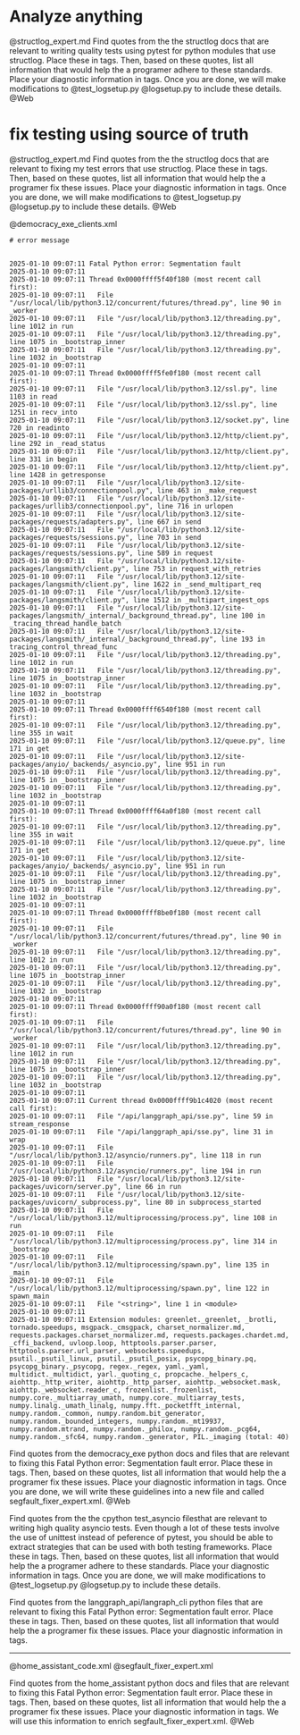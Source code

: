 # Analyze anything

@structlog_expert.md  Find quotes from the the structlog docs that are relevant to writing quality tests using pytest for python modules that use structlog. Place these in <quotes> tags. Then, based on these quotes, list all information that would help the a programer adhere to these standards. Place your diagnostic information in <info> tags. Once you are done, we will make modifications to @test_logsetup.py @logsetup.py  to include these details. @Web

# fix testing using source of truth


@structlog_expert.md  Find quotes from the the structlog docs that are relevant to fixing my test errors that use structlog. Place these in <quotes> tags. Then, based on these quotes, list all information that would help the a programer fix these issues. Place your diagnostic information in <info> tags. Once you are done, we will make modifications to @test_logsetup.py @logsetup.py to include these details. @Web



@democracy_exe_clients.xml

```
# error message


2025-01-10 09:07:11 Fatal Python error: Segmentation fault
2025-01-10 09:07:11
2025-01-10 09:07:11 Thread 0x0000ffff5f40f180 (most recent call first):
2025-01-10 09:07:11   File "/usr/local/lib/python3.12/concurrent/futures/thread.py", line 90 in _worker
2025-01-10 09:07:11   File "/usr/local/lib/python3.12/threading.py", line 1012 in run
2025-01-10 09:07:11   File "/usr/local/lib/python3.12/threading.py", line 1075 in _bootstrap_inner
2025-01-10 09:07:11   File "/usr/local/lib/python3.12/threading.py", line 1032 in _bootstrap
2025-01-10 09:07:11
2025-01-10 09:07:11 Thread 0x0000ffff5fe0f180 (most recent call first):
2025-01-10 09:07:11   File "/usr/local/lib/python3.12/ssl.py", line 1103 in read
2025-01-10 09:07:11   File "/usr/local/lib/python3.12/ssl.py", line 1251 in recv_into
2025-01-10 09:07:11   File "/usr/local/lib/python3.12/socket.py", line 720 in readinto
2025-01-10 09:07:11   File "/usr/local/lib/python3.12/http/client.py", line 292 in _read_status
2025-01-10 09:07:11   File "/usr/local/lib/python3.12/http/client.py", line 331 in begin
2025-01-10 09:07:11   File "/usr/local/lib/python3.12/http/client.py", line 1428 in getresponse
2025-01-10 09:07:11   File "/usr/local/lib/python3.12/site-packages/urllib3/connectionpool.py", line 463 in _make_request
2025-01-10 09:07:11   File "/usr/local/lib/python3.12/site-packages/urllib3/connectionpool.py", line 716 in urlopen
2025-01-10 09:07:11   File "/usr/local/lib/python3.12/site-packages/requests/adapters.py", line 667 in send
2025-01-10 09:07:11   File "/usr/local/lib/python3.12/site-packages/requests/sessions.py", line 703 in send
2025-01-10 09:07:11   File "/usr/local/lib/python3.12/site-packages/requests/sessions.py", line 589 in request
2025-01-10 09:07:11   File "/usr/local/lib/python3.12/site-packages/langsmith/client.py", line 753 in request_with_retries
2025-01-10 09:07:11   File "/usr/local/lib/python3.12/site-packages/langsmith/client.py", line 1622 in _send_multipart_req
2025-01-10 09:07:11   File "/usr/local/lib/python3.12/site-packages/langsmith/client.py", line 1512 in _multipart_ingest_ops
2025-01-10 09:07:11   File "/usr/local/lib/python3.12/site-packages/langsmith/_internal/_background_thread.py", line 100 in _tracing_thread_handle_batch
2025-01-10 09:07:11   File "/usr/local/lib/python3.12/site-packages/langsmith/_internal/_background_thread.py", line 193 in tracing_control_thread_func
2025-01-10 09:07:11   File "/usr/local/lib/python3.12/threading.py", line 1012 in run
2025-01-10 09:07:11   File "/usr/local/lib/python3.12/threading.py", line 1075 in _bootstrap_inner
2025-01-10 09:07:11   File "/usr/local/lib/python3.12/threading.py", line 1032 in _bootstrap
2025-01-10 09:07:11
2025-01-10 09:07:11 Thread 0x0000ffff6540f180 (most recent call first):
2025-01-10 09:07:11   File "/usr/local/lib/python3.12/threading.py", line 355 in wait
2025-01-10 09:07:11   File "/usr/local/lib/python3.12/queue.py", line 171 in get
2025-01-10 09:07:11   File "/usr/local/lib/python3.12/site-packages/anyio/_backends/_asyncio.py", line 951 in run
2025-01-10 09:07:11   File "/usr/local/lib/python3.12/threading.py", line 1075 in _bootstrap_inner
2025-01-10 09:07:11   File "/usr/local/lib/python3.12/threading.py", line 1032 in _bootstrap
2025-01-10 09:07:11
2025-01-10 09:07:11 Thread 0x0000ffff64a0f180 (most recent call first):
2025-01-10 09:07:11   File "/usr/local/lib/python3.12/threading.py", line 355 in wait
2025-01-10 09:07:11   File "/usr/local/lib/python3.12/queue.py", line 171 in get
2025-01-10 09:07:11   File "/usr/local/lib/python3.12/site-packages/anyio/_backends/_asyncio.py", line 951 in run
2025-01-10 09:07:11   File "/usr/local/lib/python3.12/threading.py", line 1075 in _bootstrap_inner
2025-01-10 09:07:11   File "/usr/local/lib/python3.12/threading.py", line 1032 in _bootstrap
2025-01-10 09:07:11
2025-01-10 09:07:11 Thread 0x0000ffff8be0f180 (most recent call first):
2025-01-10 09:07:11   File "/usr/local/lib/python3.12/concurrent/futures/thread.py", line 90 in _worker
2025-01-10 09:07:11   File "/usr/local/lib/python3.12/threading.py", line 1012 in run
2025-01-10 09:07:11   File "/usr/local/lib/python3.12/threading.py", line 1075 in _bootstrap_inner
2025-01-10 09:07:11   File "/usr/local/lib/python3.12/threading.py", line 1032 in _bootstrap
2025-01-10 09:07:11
2025-01-10 09:07:11 Thread 0x0000ffff90a0f180 (most recent call first):
2025-01-10 09:07:11   File "/usr/local/lib/python3.12/concurrent/futures/thread.py", line 90 in _worker
2025-01-10 09:07:11   File "/usr/local/lib/python3.12/threading.py", line 1012 in run
2025-01-10 09:07:11   File "/usr/local/lib/python3.12/threading.py", line 1075 in _bootstrap_inner
2025-01-10 09:07:11   File "/usr/local/lib/python3.12/threading.py", line 1032 in _bootstrap
2025-01-10 09:07:11
2025-01-10 09:07:11 Current thread 0x0000ffff9b1c4020 (most recent call first):
2025-01-10 09:07:11   File "/api/langgraph_api/sse.py", line 59 in stream_response
2025-01-10 09:07:11   File "/api/langgraph_api/sse.py", line 31 in wrap
2025-01-10 09:07:11   File "/usr/local/lib/python3.12/asyncio/runners.py", line 118 in run
2025-01-10 09:07:11   File "/usr/local/lib/python3.12/asyncio/runners.py", line 194 in run
2025-01-10 09:07:11   File "/usr/local/lib/python3.12/site-packages/uvicorn/server.py", line 66 in run
2025-01-10 09:07:11   File "/usr/local/lib/python3.12/site-packages/uvicorn/_subprocess.py", line 80 in subprocess_started
2025-01-10 09:07:11   File "/usr/local/lib/python3.12/multiprocessing/process.py", line 108 in run
2025-01-10 09:07:11   File "/usr/local/lib/python3.12/multiprocessing/process.py", line 314 in _bootstrap
2025-01-10 09:07:11   File "/usr/local/lib/python3.12/multiprocessing/spawn.py", line 135 in _main
2025-01-10 09:07:11   File "/usr/local/lib/python3.12/multiprocessing/spawn.py", line 122 in spawn_main
2025-01-10 09:07:11   File "<string>", line 1 in <module>
2025-01-10 09:07:11
2025-01-10 09:07:11 Extension modules: greenlet._greenlet, _brotli, tornado.speedups, msgpack._cmsgpack, charset_normalizer.md, requests.packages.charset_normalizer.md, requests.packages.chardet.md, _cffi_backend, uvloop.loop, httptools.parser.parser, httptools.parser.url_parser, websockets.speedups, psutil._psutil_linux, psutil._psutil_posix, psycopg_binary.pq, psycopg_binary._psycopg, regex._regex, yaml._yaml, multidict._multidict, yarl._quoting_c, propcache._helpers_c, aiohttp._http_writer, aiohttp._http_parser, aiohttp._websocket.mask, aiohttp._websocket.reader_c, frozenlist._frozenlist, numpy.core._multiarray_umath, numpy.core._multiarray_tests, numpy.linalg._umath_linalg, numpy.fft._pocketfft_internal, numpy.random._common, numpy.random.bit_generator, numpy.random._bounded_integers, numpy.random._mt19937, numpy.random.mtrand, numpy.random._philox, numpy.random._pcg64, numpy.random._sfc64, numpy.random._generator, PIL._imaging (total: 40)
```

Find quotes from the democracy_exe python docs and files that are relevant to fixing this Fatal Python error: Segmentation fault error. Place these in <quotes> tags. Then, based on these quotes, list all information that would help the a programer fix these issues. Place your diagnostic information in <info> tags. Once you are done, we will write these guidelines into a new file and called segfault_fixer_expert.xml. @Web

<!-- uv run pytest -s --record-mode=none --pdb --pdbcls bpdb:BPdb --verbose -vvvvvv --showlocals --tb=short tests/test_logsetup.py -k test_logger_initialization -->


Find quotes from the the cpython test_asyncio filesthat are relevant to writing high quality asyncio tests. Even though a lot of these tests involve the use of unittest instead of peference of pytest, you should be able to extract strategies that can be used with both testing frameworks. Place these in <quotes> tags. Then, based on these quotes, list all information that would help the a programer adhere to these standards. Place your diagnostic information in <info> tags. Once you are done, we will make modifications to @test_logsetup.py @logsetup.py  to include these details.



Find quotes from the langgraph_api/langraph_cli python files that are relevant to fixing this  Fatal Python error: Segmentation fault error. Place these in <quotes> tags. Then, based on these quotes, list all information that would help the a programer fix these issues. Place your diagnostic information in <info> tags.

---

@home_assistant_code.xml @segfault_fixer_expert.xml

Find quotes from the home_assistant python docs and files that are relevant to fixing this Fatal Python error: Segmentation fault error. Place these in <quotes> tags. Then, based on these quotes, list all information that would help the a programer fix these issues. Place your diagnostic information in <info> tags. We will use this information to enrich segfault_fixer_expert.xml. @Web
